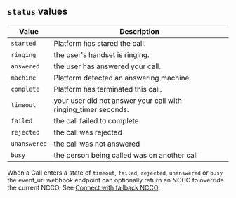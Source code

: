## `status` values 

Value | Description
-- | --
`started` | Platform has stared the call.
`ringing` | the user's handset is ringing.
`answered` | the user has answered your call.
`machine` | Platform detected an answering machine.
`complete` | Platform has terminated this call.
`timeout` | your user did not answer your call with ringing_timer seconds.
`failed` | the call failed to complete
`rejected` | the call was rejected
`unanswered` | the call was not answered
`busy` | the person being called was on another call

When a Call enters a state of `timeout`, `failed`, `rejected`, `unanswered` or `busy` the event_url webhook endpoint can optionally return an NCCO to override the current NCCO. See [Connect with fallback NCCO](/voice/voice-api/ncco-reference#connect_fallback).
